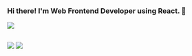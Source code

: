 ### Hi there! I'm Web Frontend Developer using React.  👋

	
<a href="https://github.com/Seo00000/github-readme-stats">
  <img align="center" src="https://github-readme-stats.vercel.app/api?username=Seo00000&show_icons=true&theme=radical" />
</a>

<br />
<br />
<p>
  <a href="https://dev-log-0.tistory.com/" target="_blank"><img src="https://img.shields.io/badge/Blog-DD0B78?style=flat-square&logo=GitHub%20Sponsors&logoColor=white"/></a>
  <a href="mailto:mailto:josy2665@gmail.com" target="_blank"><img src="https://img.shields.io/badge/Gmail-d14836?style=flat-square&logo=Gmail&logoColor=white&link=mailto:josy2665@gmail.com"/></a>
</p>

<!--
<a href="https://github.com/Seo00000/convoychat">
  <img align="center" src="https://github-readme-stats.vercel.app/api/top-langs/?username=Seo00000&layout=compact)](https://github.com/anuraghazra/github-readme-stats" />
</a>
-->



<!--
**Seo00000/Seo00000** is a ✨ _special_ ✨ repository because its `README.md` (this file) appears on your GitHub profile.

Here are some ideas to get you started:

- 🔭 I’m currently working on ...
- 🌱 I’m currently learning ...
- 👯 I’m looking to collaborate on ...
- 🤔 I’m looking for help with ...
- 💬 Ask me about ...
- 📫 How to reach me: ...
- 😄 Pronouns: ...
- ⚡ Fun fact: ...
-->
